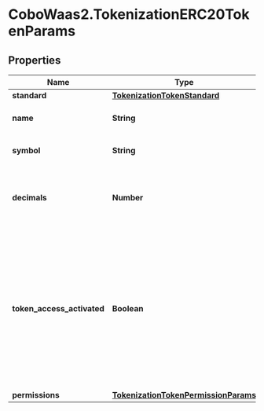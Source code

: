 # CoboWaas2.TokenizationERC20TokenParams

## Properties

Name | Type | Description | Notes
------------ | ------------- | ------------- | -------------
**standard** | [**TokenizationTokenStandard**](TokenizationTokenStandard.md) |  | 
**name** | **String** | The name of the token. | 
**symbol** | **String** | The symbol of the token. | 
**decimals** | **Number** | The number of decimals for the token (0-18). | 
**token_access_activated** | **Boolean** | Whether the allowlist feature is activated for the token. When activated, only addresses in the allowlist can perform token operations. | [optional] [default to false]
**permissions** | [**TokenizationTokenPermissionParams**](TokenizationTokenPermissionParams.md) |  | [optional] 


